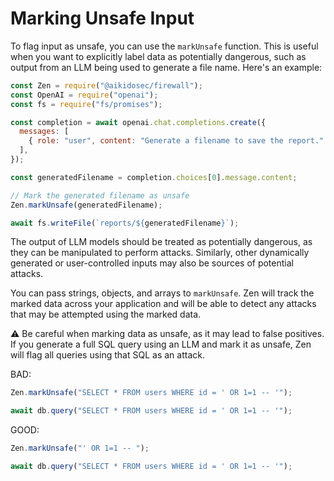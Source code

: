 # Marking Unsafe Input

To flag input as unsafe, you can use the `markUnsafe` function. This is useful when you want to explicitly label data as potentially dangerous, such as output from an LLM being used to generate a file name. Here's an example:

```js
const Zen = require("@aikidosec/firewall");
const OpenAI = require("openai");
const fs = require("fs/promises");

const completion = await openai.chat.completions.create({
  messages: [
    { role: "user", content: "Generate a filename to save the report." },
  ],
});

const generatedFilename = completion.choices[0].message.content;

// Mark the generated filename as unsafe
Zen.markUnsafe(generatedFilename);

await fs.writeFile(`reports/${generatedFilename}`);
```

The output of LLM models should be treated as potentially dangerous, as they can be manipulated to perform attacks. Similarly, other dynamically generated or user-controlled inputs may also be sources of potential attacks.

You can pass strings, objects, and arrays to `markUnsafe`. Zen will track the marked data across your application and will be able to detect any attacks that may be attempted using the marked data.

⚠️ Be careful when marking data as unsafe, as it may lead to false positives. If you generate a full SQL query using an LLM and mark it as unsafe, Zen will flag all queries using that SQL as an attack.

BAD:

```js
Zen.markUnsafe("SELECT * FROM users WHERE id = ' OR 1=1 -- '");

await db.query("SELECT * FROM users WHERE id = ' OR 1=1 -- '");
```

GOOD:

```js
Zen.markUnsafe("' OR 1=1 -- ");

await db.query("SELECT * FROM users WHERE id = ' OR 1=1 -- '");
```
